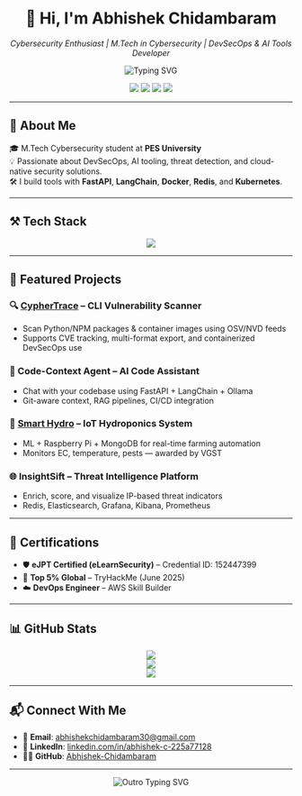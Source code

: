 <h1 align="center">👋 Hi, I'm Abhishek Chidambaram</h1>

<p align="center">
  <i>Cybersecurity Enthusiast | M.Tech in Cybersecurity | DevSecOps & AI Tools Developer</i>
</p>

<p align="center">
  <img src="https://readme-typing-svg.demolab.com?font=Fira+Code&pause=1000&color=00F7FF&center=true&vCenter=true&width=435&lines=Building+Secure+AI+DevOps+Pipelines;Open-Source+Contributor;Always+learning+%F0%9F%93%9A;FastAPI+%7C+LangChain+%7C+Docker+%7C+K8s" alt="Typing SVG" />
</p>

<p align="center">
  <a href="mailto:abhishekchidambaram30@gmail.com"><img src="https://img.shields.io/badge/Gmail-abhishekchidambaram30-red?logo=gmail" /></a>
  <a href="https://linkedin.com/in/abhishek-c-225a77128"><img src="https://img.shields.io/badge/LinkedIn-abhishek-blue?logo=linkedin" /></a>
  <a href="https://github.com/Abhishek-Chidambaram"><img src="https://img.shields.io/badge/GitHub-Abhishek--Chidambaram-black?logo=github" /></a>
  <a href="https://hub.docker.com/r/abhishek56/cyphertrace"><img src="https://img.shields.io/badge/DockerHub-CypherTrace-blue?logo=docker" /></a>
</p>

---

## 🧠 About Me

🎓 M.Tech Cybersecurity student at **PES University**  
💡 Passionate about DevSecOps, AI tooling, threat detection, and cloud-native security solutions.  
🛠️ I build tools with **FastAPI**, **LangChain**, **Docker**, **Redis**, and **Kubernetes**.

---

## ⚒️ Tech Stack

<p align="center">
  <img src="https://skillicons.dev/icons?i=python,fastapi,docker,kubernetes,redis,grafana,prometheus,git,linux,sqlite,mongodb,html,css,bash" />
</p>

---

## 🚀 Featured Projects

### 🔍 [CypherTrace](https://hub.docker.com/r/abhishek56/cyphertrace) – CLI Vulnerability Scanner
- Scan Python/NPM packages & container images using OSV/NVD feeds  
- Supports CVE tracking, multi-format export, and containerized DevSecOps use

### 🧠 Code-Context Agent – AI Code Assistant
- Chat with your codebase using FastAPI + LangChain + Ollama
- Git-aware context, RAG pipelines, CI/CD integration

### 🌱 [Smart Hydro](https://smarthydroponics.vercel.app/) – IoT Hydroponics System
- ML + Raspberry Pi + MongoDB for real-time farming automation
- Monitors EC, temperature, pests — awarded by VGST

### 🌐 InsightSift – Threat Intelligence Platform
- Enrich, score, and visualize IP-based threat indicators
- Redis, Elasticsearch, Grafana, Kibana, Prometheus

---

## 📜 Certifications

- 🛡️ **eJPT Certified (eLearnSecurity)** – Credential ID: 152447399  
- 🧠 **Top 5% Global** – TryHackMe (June 2025)  
- ☁️ **DevOps Engineer** – AWS Skill Builder  

---

## 📊 GitHub Stats

<p align="center">
  <img src="https://github-readme-stats.vercel.app/api?username=Abhishek-Chidambaram&show_icons=true&theme=tokyonight" />
  <br>
  <img src="https://github-readme-streak-stats.herokuapp.com?user=Abhishek-Chidambaram&theme=tokyonight" />
  <br>
  <img src="https://github-readme-stats.vercel.app/api/top-langs/?username=Abhishek-Chidambaram&layout=compact&theme=tokyonight" />
</p>

---

## 📬 Connect With Me

- 📧 **Email**: abhishekchidambaram30@gmail.com  
- 💼 **LinkedIn**: [linkedin.com/in/abhishek-c-225a77128](https://linkedin.com/in/abhishek-c-225a77128)  
- 🧑‍💻 **GitHub**: [Abhishek-Chidambaram](https://github.com/Abhishek-Chidambaram)

---
<p align="center">
  <img src="https://readme-typing-svg.demolab.com?font=Fira+Code&pause=1000&color=00F7FF&center=true&vCenter=true&width=435&lines=Zero-day+mind.+Full-stack+grind.;AI+guards+my+pipeline%2C+CLI+runs+my+code.;If+it’s+not+secure%2C+it+doesn’t+ship." alt="Outro Typing SVG" />
</p>


